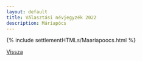 ```yaml
---
layout: default
title: Választási névjegyzék 2022
description: Máriapócs
---
```


{% include settlementHTMLs/Maariapoocs.html %}

[Vissza](./)